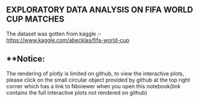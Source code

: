 ## EXPLORATORY DATA ANALYSIS ON FIFA WORLD CUP MATCHES
 The dataset was gotten from kaggle :- https://www.kaggle.com/abecklas/fifa-world-cup

## **Notice: 
 The rendering of plotly is limited on github, to view the interactive plots, please click on the small circular object provided by github at the top right corner which has a link to Nbviewer when you open this notebook(link contains the full interactive plots not rendered on github) 
